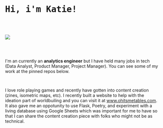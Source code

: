 <samp>
  <h1> Hi, i'm Katie! </h1>
</samp>
<br><br>

![](https://media1.giphy.com/media/ASd0Ukj0y3qMM/giphy.gif?cid=ecf05e4791b528812eb5bc06c8751b2c5f50a38134fe8c91&rid=giphy.gif)

<br><br>

I'm an currently an **analytics engineer** but I have held many jobs in tech (Data Analyst, Product Manager, Project Manager). You can see some of my work at the pinned repos below. 

<br>

I love role playing games and recently have gotten into content creation (zines, isometric maps, etc). I recently built a website to help with the ideation part of worldbuiling and you can visit it at www.ohitsmetables.com. It also gave me an oppotunity to use Flask, Poetry, and experiment with a living database using Google Sheets which was important for me to have so that I can share the content creation piece with folks who might not be as technical.

